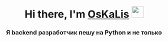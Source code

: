 <h1 align="center">Hi there, I'm <a href="https://daniilshat.ru/" target="_blank">OsKaLis</a> 
<img src="https://github.com/blackcater/blackcater/raw/main/images/Hi.gif" height="32"/></h1>
<h3 align="center">Я backend разработчик пешу на Python и не только</h3>

